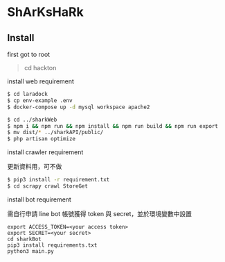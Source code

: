 # ShArKsHaRk

## Install

first got to root

> cd hackton

install web requirement

```sh
$ cd laradock
$ cp env-example .env
$ docker-compose up -d mysql workspace apache2

$ cd ../sharkWeb
$ npm i && npm run && npm install && npm run build && npm run export
$ mv dist/* ../sharkAPI/public/
$ php artisan optimize
```

install crawler requirement

更新資料用，可不做

```sh
$ pip3 install -r requirement.txt
$ cd scrapy crawl StoreGet
```

install bot requirement

需自行申請 line bot 帳號獲得 token 與 secret，並於環境變數中設置

```
export ACCESS_TOKEN=<your access token>
export SECRET=<your secret>
cd sharkBot
pip3 install requirements.txt
python3 main.py

```
